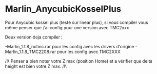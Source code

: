 # Marlin_AnycubicKosselPlus

Pour Anycubic kossel plus (testé sur linear plus), si vous compiler vous même penser que j'ai config pour une version avec TMC2xxx

Deux version deja compiler :

-Marlin_1.1.8_notmc.rar pour les config avec les drivers d'origine
-Marlin_1.1.8_TMC2208.rar pour les config avec TMC2XXX

/!\ Penser a bien noter votre Z max (position Home) et a vérifier que delta height est bien votre Z max. /!\ 
